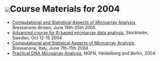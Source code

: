 ![](/images/icons/help.gif)Course Materials for 2004
====================================================

* [Computational and Statistical Aspects of Microarray Analysis](
  http://www.economia.unimi.it/marray), Bressanone-Brixen, June 19th-25th 2005
* [Advanced course for R-based microarray data analysis](
  http://www.biostat.ucsf.edu/jean/Presentation/Stockholm/), Stockholm, Sweden,
  Oct 12-15 2004
* [Computational and Statistcal Aspects of Microarray Analysis](Bressanone/),
  Bressanone, Italy, June 7th-11th 2004
* [Practical DNA Microarray Analysis](http://compdiag.molgen.mpg.de/ngfn/pma2004.shtml),
  NGFN, Heidelberg and Berlin, 2004
